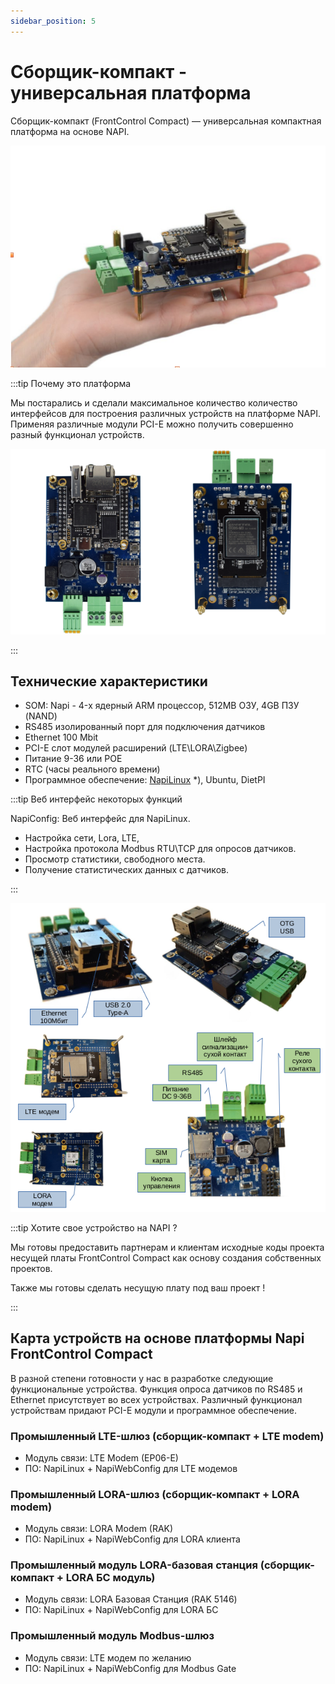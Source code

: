 ```yaml
---
sidebar_position: 5
---
```


# Сборщик-компакт - универсальная платформа

Сборщик-компакт (FrontControl Compact) — универсальная компактная платформа на основе NAPI.

![Napi front view](img-ng/hand1.png)

:::tip Почему это платформа

Мы постарались и сделали максимальное количество количество интерфейсов для построения различных устройств на платформе NAPI. Применяя различные модули PCI-E можно получить совершенно разный функционал устройств.

![Napi front view](img-ng/all-3.png)

:::

<!-- ![Napi front view](img-ng/1head.jpeg) -->

## Технические характеристики

- SOM: Napi - 4-х ядерный ARM процессор, 512MB ОЗУ, 4GB ПЗУ (NAND)
- RS485 изолированный порт для подключения датчиков
- Ethernet 100 Mbit
- PCI-E слот модулей расширений (LTE\LORA\Zigbee)
- Питание 9-36 или POE
- RTC (часы реального времени)
- Программное обеспечение: [NapiLinux](http://napilinux.ru) *), Ubuntu, DietPI

:::tip Веб интерфейс некоторых функций

NapiConfig: Веб интерфейс для NapiLinux.

- Настройка сети, Lora, LTE, 
- Настройка протокола Modbus RTU\TCP для опросов датчиков.
- Просмотр статистики, свободного места.
- Получение статистических данных с датчиков.

:::
  
![Napi front view](img-ng/all-2.png)


:::tip Хотите свое устройство на NAPI ?

Мы готовы предоставить партнерам и клиентам исходные коды проекта несущей платы FrontControl Compact как основу создания собственных проектов.

Также мы готовы сделать несущую плату под ваш проект !

:::

## Карта устройств на основе платформы Napi FrontControl Compact

В разной степени готовности у нас в разработке следующие функциональные устройства. Функция опроса датчиков по RS485 и Ethernet присутствует во всех устройствах. Различный функционал устройствам придают PCI-E модули и программное обеспечение.

### Промышленный LTE-шлюз (сборщик-компакт + LTE modem)

- Модуль связи: LTE Modem (EP06-E)
- ПО: NapiLinux + NapiWebConfig для LTE модемов

### Промышленный LORA-шлюз (сборщик-компакт + LORA modem)

- Модуль связи: LORA Modem (RAK)
- ПО: NapiLinux + NapiWebConfig для LORA клиента

### Промышленный модуль LORA-базовая станция (сборщик-компакт + LORA БС модуль)

- Модуль связи: LORA Базовая Станция (RAK 5146)
- ПО: NapiLinux + NapiWebConfig для LORA БС

### Промышленный модуль Modbus-шлюз

- Модуль связи: LTE модем по желанию
- ПО: NapiLinux + NapiWebConfig для Modbus Gate

